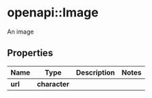 # openapi::Image

An image

## Properties
Name | Type | Description | Notes
------------ | ------------- | ------------- | -------------
**url** | **character** |  | 


